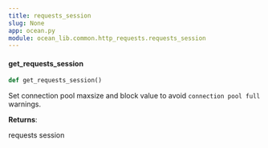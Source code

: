 ```yaml
---
title: requests_session
slug: None
app: ocean.py
module: ocean_lib.common.http_requests.requests_session
---
```

#### get\_requests\_session

```python
def get_requests_session()
```

Set connection pool maxsize and block value to avoid `connection pool full` warnings.

**Returns**:

requests session

